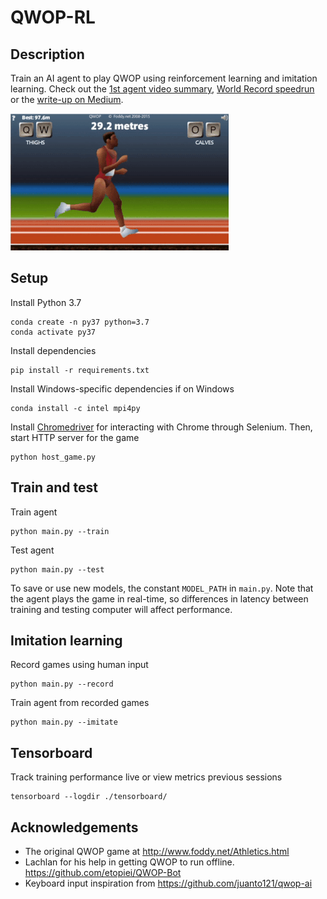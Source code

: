 # QWOP-RL

## Description

Train an AI agent to play QWOP using reinforcement learning and imitation learning. Check out the [1st agent video summary](https://youtu.be/-0WQnwNFqJM), [World Record speedrun](https://youtu.be/82sTpO_EpEc) or the [write-up on Medium](https://towardsdatascience.com/achieving-human-level-performance-in-qwop-using-reinforcement-learning-and-imitation-learning-81b0a9bbac96). 

![image](img/main.gif)

## Setup

Install Python 3.7

```
conda create -n py37 python=3.7
conda activate py37
```

Install dependencies

```
pip install -r requirements.txt
```

Install Windows-specific dependencies if on Windows

```
conda install -c intel mpi4py
```

Install [Chromedriver](https://sites.google.com/a/chromium.org/chromedriver/home) for
interacting with Chrome through Selenium. Then, start HTTP server for the game

```
python host_game.py
```

## Train and test

Train agent

```
python main.py --train
```

Test agent

```
python main.py --test
```

To save or use new models, the constant `MODEL_PATH` in `main.py`. Note that the agent
plays the game in real-time, so differences in latency between training and testing
computer will affect performance.

## Imitation learning

Record games using human input

```
python main.py --record
```

Train agent from recorded games

```
python main.py --imitate
```

## Tensorboard

Track training performance live or view metrics previous sessions

```
tensorboard --logdir ./tensorboard/
```

## Acknowledgements

- The original QWOP game at http://www.foddy.net/Athletics.html
- Lachlan for his help in getting QWOP to run offline.
  https://github.com/etopiei/QWOP-Bot
- Keyboard input inspiration from https://github.com/juanto121/qwop-ai
